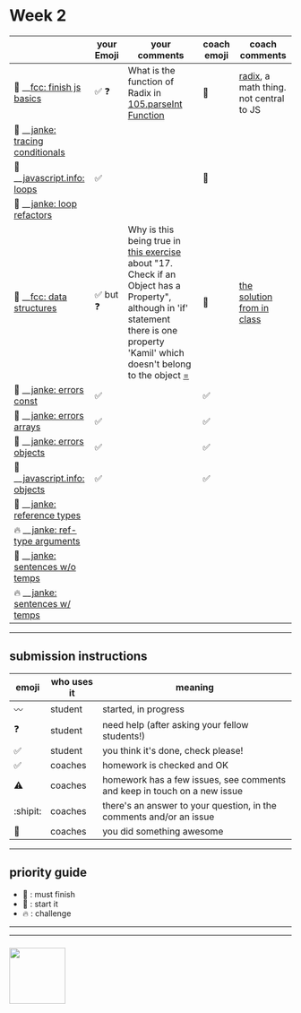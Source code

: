 # Week 2

|  | your Emoji | your comments | coach emoji | coach comments |
| --- | --- | --- | --- | --- |
| :seedling: __[fcc: finish js basics](./fcc-basic-js-pt-2.md) | :white_check_mark: :question: | What is the function of Radix in [105.parseInt Function](https://github.com/prgrmfl/javascript-1-homework/blob/master/week-2/fcc-basic-js-pt-2.md#105-use-the-parseint-function-with-a-radix-) | :green_heart: | [radix](https://en.wikipedia.org/wiki/Radix), a math thing. not central to JS |
| :dash: __[janke: tracing conditionals](./js-tracing-conditionals.md) | | | | |
| :seedling: __[javascript.info: loops](./jsinfo-loops.md) | :white_check_mark: | | :green_heart: | |
| :dash: __[janke: loop refactors](./jl-loop-refactors.md) | | | | |
| :seedling: __[fcc: data structures](./fcc-data-structures.md) | :white_check_mark: but :question: | Why is this being true in [this exercise](http://pythontutor.com/live.html#code=let%20users%20%3D%20%7B%0A%20%20Alan%3A%20%7B%0A%20%20%20%20age%3A%2027,%0A%20%20%20%20online%3A%20true%0A%20%20%7D,%0A%20%20Jeff%3A%20%7B%0A%20%20%20%20age%3A%2032,%0A%20%20%20%20online%3A%20true%0A%20%20%7D,%0A%20%20Sarah%3A%20%7B%0A%20%20%20%20age%3A%2048,%0A%20%20%20%20online%3A%20true%0A%20%20%7D,%0A%20%20Ryan%3A%20%7B%0A%20%20%20%20age%3A%2019,%0A%20%20%20%20online%3A%20true%0A%20%20%7D%0A%7D%3B%0A%0Afunction%20isEveryoneHere%28obj%29%20%7B%0A%20%20if%28obj.hasOwnProperty%28'Alan',%20'Kamil',%20'Jeff',%20'Sarah',%20'Ryan'%29%29%20%7B%0A%20%20%20%20return%20true%3B%0A%20%20%7D%0A%20%20return%20false%3B%20%20%0A%7D%0A%0Aconsole.log%28isEveryoneHere%28users%29%29%3B%20//true&cumulative=false&curInstr=6&heapPrimitives=nevernest&mode=display&origin=opt-live.js&py=js&rawInputLstJSON=%5B%5D&textReferences=false) about "17. Check if an Object has a Property", although in 'if' statement  there is one property 'Kamil' which doesn't belong to the object [=](http://pythontutor.com/live.html#code=let%20users%20%3D%20%7B%0A%20%20Alan%3A%20%7B%0A%20%20%20%20age%3A%2027,%0A%20%20%20%20online%3A%20true%0A%20%20%7D,%0A%20%20Jeff%3A%20%7B%0A%20%20%20%20age%3A%2032,%0A%20%20%20%20online%3A%20true%0A%20%20%7D,%0A%20%20Sarah%3A%20%7B%0A%20%20%20%20age%3A%2048,%0A%20%20%20%20online%3A%20true%0A%20%20%7D,%0A%20%20Ryan%3A%20%7B%0A%20%20%20%20age%3A%2019,%0A%20%20%20%20online%3A%20true%0A%20%20%7D%0A%7D%3B%0A%0Afunction%20isEveryoneHere%28obj%29%20%7B%0A%20%20const%20arr%20%3D%20%5B%5D%3B%0A%20%20const%20names%20%3D%20%5B'Alan',%20'Kamil',%20'Jeff',%20'Sarah',%20'Ryan'%5D%3B%0A%20%20for%20%28let%20item%20of%20names%29%20%7B%0A%20%20%20%20arr.push%28obj.hasOwnProperty%28item%29%29%0A%20%20%7D%0A%20%20return%20arr%3B%0A%7D%0A%0Aconsole.log%28isEveryoneHere%28users%29%29%3B%20//true&cumulative=false&curInstr=20&heapPrimitives=nevernest&mode=display&origin=opt-live.js&py=js&rawInputLstJSON=%5B%5D&textReferences=false) | :green_heart: | [the solution from in class](http://pythontutor.com/live.html#code=let%20users%20%3D%20%7B%0A%20%20Alan%3A%20%7B%0A%20%20%20%20age%3A%2027,%0A%20%20%20%20online%3A%20true%0A%20%20%7D,%0A%20%20Jeff%3A%20%7B%0A%20%20%20%20age%3A%2032,%0A%20%20%20%20online%3A%20true%0A%20%20%7D,%0A%20%20Sarah%3A%20%7B%0A%20%20%20%20age%3A%2048,%0A%20%20%20%20online%3A%20true%0A%20%20%7D,%0A%20%20Ryan%3A%20%7B%0A%20%20%20%20age%3A%2019,%0A%20%20%20%20online%3A%20true%0A%20%20%7D%0A%7D%3B%0A%0Afunction%20isEveryoneHere%28obj%29%20%7B%0A%20%20const%20arr%20%3D%20%5B%5D%3B%0A%20%20const%20names%20%3D%20%5B'Alan',%20'Kamil',%20'Jeff',%20'Sarah',%20'Ryan'%5D%3B%0A%20%20for%20%28let%20item%20of%20names%29%20%7B%0A%20%20%20%20arr.push%28obj.hasOwnProperty%28item%29%29%0A%20%20%7D%0A%20%20return%20arr%3B%0A%7D%0A%0Aconsole.log%28isEveryoneHere%28users%29%29%3B%20//true&cumulative=false&curInstr=20&heapPrimitives=nevernest&mode=display&origin=opt-live.js&py=js&rawInputLstJSON=%5B%5D&textReferences=false) |
| :seedling: __[janke: errors const](./jl-errors-const.md) | :white_check_mark: | | :white_check_mark: | |
| :seedling: __[janke: errors arrays](./jl-errors-arrays.md) | :white_check_mark:  | | :white_check_mark: | |
| :seedling: __[janke: errors objects](./jl-errors-objects.md) | :white_check_mark:  | | :white_check_mark: | |
| :seedling: __[javascript.info: objects](./jsinfo-objects.md) | :white_check_mark:  | | :white_check_mark: | |
| :dash: __[janke: reference types](./jl-reference-types.md) | | | | |
| :fire: __[janke: ref-type arguments](./jl-functions-ref-type-args.md) | | | | |
| :dash: __[janke: sentences w/o temps](./jl-variables-sentences-1.md) | | | | |
| :fire: __[janke: sentences w/ temps](./jl-variables-sentences-2.md) | | | | |



---


## submission instructions

| emoji | who uses it | meaning |
| --- | --- | --- |
|  :wavy_dash: | student | started, in progress  | 
| :question: | student | need help (after asking your fellow students!) | 
| :white_check_mark: | student | you think it's done, check please! | 
| :white_check_mark: | coaches | homework is checked and OK |
| :warning: | coaches | homework has a few issues, see comments and keep in touch on a new issue |
| :shipit: | coaches | there's an answer to your question, in the comments and/or an issue  | 
| :star2: | coaches | you did something awesome |

---

## priority guide

* :seedling: : must finish
* :dash: : start it
* :fire: : challenge

___
___
### <a href="https://hackyourfuture.be" target="_blank"><img src="https://pbs.twimg.com/profile_images/984474625009741824/Bs_qKx6-_400x400.jpg" width="100" height="100"></img></a>
